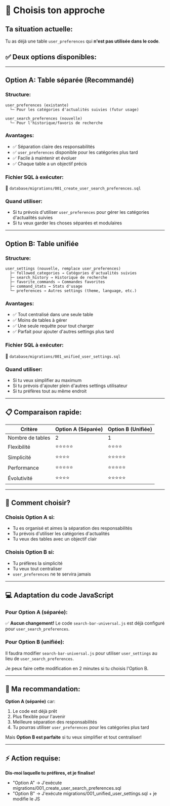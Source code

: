 # 🤔 Choisis ton approche

## Ta situation actuelle:

Tu as déjà une table `user_preferences` qui **n'est pas utilisée dans le code**.

## ✅ Deux options disponibles:

---

## **Option A: Table séparée (Recommandé)**

### Structure:
```
user_preferences (existante)
  └─ Pour les catégories d'actualités suivies (futur usage)

user_search_preferences (nouvelle)
  └─ Pour l'historique/favoris de recherche
```

### Avantages:
- ✅ Séparation claire des responsabilités
- ✅ `user_preferences` disponible pour les catégories plus tard
- ✅ Facile à maintenir et évoluer
- ✅ Chaque table a un objectif précis

### Fichier SQL à exécuter:
📁 `database/migrations/001_create_user_search_preferences.sql`

### Quand utiliser:
- Si tu prévois d'utiliser `user_preferences` pour gérer les catégories d'actualités suivies
- Si tu veux garder les choses séparées et modulaires

---

## **Option B: Table unifiée**

### Structure:
```
user_settings (nouvelle, remplace user_preferences)
  ├─ followed_categories → Catégories d'actualités suivies
  ├─ search_history → Historique de recherche
  ├─ favorite_commands → Commandes favorites
  ├─ command_stats → Stats d'usage
  └─ preferences → Autres settings (theme, language, etc.)
```

### Avantages:
- ✅ Tout centralisé dans une seule table
- ✅ Moins de tables à gérer
- ✅ Une seule requête pour tout charger
- ✅ Parfait pour ajouter d'autres settings plus tard

### Fichier SQL à exécuter:
📁 `database/migrations/001_unified_user_settings.sql`

### Quand utiliser:
- Si tu veux simplifier au maximum
- Si tu prévois d'ajouter plein d'autres settings utilisateur
- Si tu préfères tout au même endroit

---

## 📋 Comparaison rapide:

| Critère | Option A (Séparée) | Option B (Unifiée) |
|---------|-------------------|-------------------|
| Nombre de tables | 2 | 1 |
| Flexibilité | ⭐⭐⭐⭐⭐ | ⭐⭐⭐⭐ |
| Simplicité | ⭐⭐⭐⭐ | ⭐⭐⭐⭐⭐ |
| Performance | ⭐⭐⭐⭐⭐ | ⭐⭐⭐⭐⭐ |
| Évolutivité | ⭐⭐⭐⭐ | ⭐⭐⭐⭐⭐ |

---

## 🚀 Comment choisir?

### Choisis **Option A** si:
- Tu es organisé et aimes la séparation des responsabilités
- Tu prévois d'utiliser les catégories d'actualités
- Tu veux des tables avec un objectif clair

### Choisis **Option B** si:
- Tu préfères la simplicité
- Tu veux tout centraliser
- `user_preferences` ne te servira jamais

---

## 💻 Adaptation du code JavaScript

### Pour Option A (séparée):
✅ **Aucun changement!** Le code `search-bar-universal.js` est déjà configuré pour `user_search_preferences`.

### Pour Option B (unifiée):
Il faudra modifier `search-bar-universal.js` pour utiliser `user_settings` au lieu de `user_search_preferences`.

Je peux faire cette modification en 2 minutes si tu choisis l'Option B.

---

## 🎯 Ma recommandation:

**Option A (séparée)** car:
1. Le code est déjà prêt
2. Plus flexible pour l'avenir
3. Meilleure séparation des responsabilités
4. Tu pourras utiliser `user_preferences` pour les catégories plus tard

Mais **Option B est parfaite** si tu veux simplifier et tout centraliser!

---

## ⚡ Action requise:

**Dis-moi laquelle tu préfères, et je finalise!**

- "Option A" → J'exécute migrations/001_create_user_search_preferences.sql
- "Option B" → J'exécute migrations/001_unified_user_settings.sql + je modifie le JS
